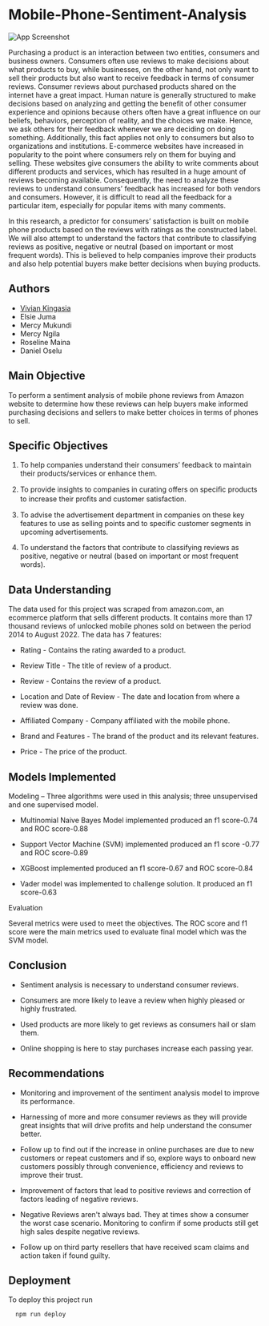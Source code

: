 
# Mobile-Phone-Sentiment-Analysis

![App Screenshot](https://miro.medium.com/max/535/1*Yzvu3Fgk-2eZDHmQ1tqgrA.png)



Purchasing a product is an interaction between two entities, consumers and business owners. Consumers often use reviews to make decisions about what products to buy, while businesses, on the other hand, not only want to sell their products but also want to receive feedback in terms of consumer reviews. Consumer reviews about purchased products shared on the internet have a great impact. Human nature is generally structured to make decisions based on analyzing and getting the benefit of other consumer experience and opinions because others often have a great influence on our beliefs, behaviors, perception of reality, and the choices we make. Hence, we ask others for their feedback whenever we are deciding on doing something. Additionally, this fact applies not only to consumers but also to organizations and institutions.
E-commerce websites have increased in popularity to the point where consumers rely on them for buying and selling. These websites give consumers the ability to write comments about different products and services, which has resulted in a huge amount of reviews becoming available. Consequently, the need to analyze these reviews to understand consumers’ feedback has increased for both vendors and consumers. However, it is difficult to read all the feedback for a particular item, especially for popular items with many comments.

In this research, a predictor for consumers’ satisfaction is built on mobile phone products based on the reviews with ratings as the constructed label. We will also attempt to understand the factors that contribute to classifying reviews as positive, negative or neutral (based on important or most frequent words). This is believed to help companies improve their products and also help potential buyers make better decisions when buying products.
## Authors

- [Vivian Kingasia](https://www.github.com/VivianKingasia)
- Elsie Juma
- Mercy Mukundi
- Mercy Ngila
- Roseline Maina
- Daniel Oselu


## Main Objective

To perform a sentiment analysis of mobile phone reviews from Amazon website to determine how these reviews can help buyers make informed purchasing decisions and sellers to make better choices in terms of phones to sell.
## Specific Objectives

1. To help companies understand their consumers’ feedback to maintain their products/services or enhance them.

2. To provide insights to companies in curating offers on speciﬁc products to increase their proﬁts and customer satisfaction.

3. To advise the advertisement department in companies on these key features to use as selling points and to specific customer segments in upcoming advertisements.

4. To understand the factors that contribute to classifying reviews as positive, negative or neutral (based on important or most frequent words).



## Data Understanding
The data used for this project was scraped from amazon.com, an ecommerce platform that sells different products. It contains more than 17 thousand reviews of unlocked mobile phones sold on between the period 2014 to August 2022. The data has 7 features:

- Rating - Contains the rating awarded to a product.

- Review Title - The title of review of a product.

- Review - Contains the review of a product.

- Location and Date of Review - The date and location from where a review was done.

- Affiliated Company - Company affiliated with the mobile phone.

- Brand and Features - The brand of the product and its relevant features.

- Price - The price of the product.
## Models Implemented

Modeling – Three algorithms were used in this analysis; three unsupervised and one supervised model.

 - Multinomial Naive Bayes Model implemented produced an f1 score-0.74 and ROC score-0.88

- Support Vector Machine (SVM) implemented produced an f1 score -0.77 and ROC score-0.89

- XGBoost implemented produced an f1 score-0.67 and ROC score-0.84

- Vader model was implemented to challenge solution. It produced an f1 score-0.63

Evaluation 

Several metrics were used to meet the objectives.
The ROC score and f1 score were the main metrics used to evaluate final model which was the SVM model.
## Conclusion

- Sentiment analysis is necessary to understand consumer reviews.

- Consumers are more likely to leave a review when highly pleased or highly frustrated.

- Used products are more likely to get reviews as consumers hail or slam them.

- Online shopping is here to stay purchases increase each passing year.
## Recommendations

- Monitoring and improvement of the sentiment analysis model to improve its performance.

- Harnessing of more and more consumer reviews as they will provide great insights that will drive profits and help understand the consumer better.

- Follow up to find out if the increase in online purchases are due to new customers or repeat customers and if so, explore ways to onboard new customers possibly through convenience, efficiency and reviews to improve their trust.

- Improvement of factors that lead to positive reviews and correction of factors leading of negative reviews.

- Negative Reviews aren't always bad. They at times show a consumer the worst case scenario. Monitoring to confirm if some products still get high sales despite negative reviews.

- Follow up on third party resellers that have received scam claims and action taken if found guilty.
## Deployment

To deploy this project run

```bash
  npm run deploy
```
